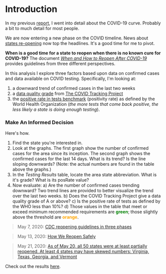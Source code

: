 # Introduction
In my previous [report](https://rpubs.com/walkandride/595987), I went into detail about the COVID-19 curve.  Probably a bit to much detail for most people.  

We are now entering a new phase on the COVID timeline.  News about [states re-opening](https://www.mercurynews.com/2020/04/24/coronavirus-this-is-where-all-50-states-stand-on-reopening/) now top the headlines.  It's a good time for me to pivot.

**When is a good time for a state to reopen when there is no known cure for COVID-19?**  The document *[When and How to Reopen After COVID-19](https://preventepidemics.org/wp-content/uploads/2020/04/COV020_WhenHowLoosenFaucet_v4.pdf)* provides guidelines from three different perspectives.  

In this analysis I explore three factors based upon data on confirmed cases and data available on COVID testing.  Specifically, I'm looking at:

1.  a downward trend of confirmed cases in the last two weeks
2.  a [data quality grade](https://covidtracking.com/about-data#state-data-quality-grades) from [The COVID Tracking Project](https://covidtracking.com)
3.  the [positive rate in tests benchmark](https://www.npr.org/2020/04/23/842195504/morning-news-brief) (positivity rate) as defined by the World Health Organization (*the more tests that come back positive, the less likely a state is doing enough testing*).  

### Make An Informed Decision

Here's how.

1.  Find the state you're interested in.
2.  Look at the graphs.  The first graph show the number of confirmed cases for the area since its inception.  The second graph shows the confirmed cases for the last 14 days.  What is its trend?  Is the line sloping downwards?  (Note:  the actual numbers are found in the table above the graphs.)
3.  In the *Testing Results* table, locate the area state abbreviation.  What is it's grade?  What is its posRate value?
4.  Now evaluate:
    a)  Are the number of confirmed cases trending downward?  Two trend lines are provided to better visualize the trend over the last two weeks.
    b)  Does the COVID Tracking Project give a data quality grade of A or above?
    c)  Is the positive rate of tests as defined by the WHO less than 10%?
    d)  Those values in the table that meet or exceed minimum recommended requirements are <span style="color:green">**green**</span>; those slightly above the threshold are <span style="color:orange">**orange**</span>.

> May 7, 2020:  [CDC reopening guidelines in three phases](https://www.mercurynews.com/2020/05/07/read-full-text-of-cdc-reopening-guidelines-that-white-house-rejected/)

> May 13, 2020:  [How We Reopen Safely](https://www.covidexitstrategy.org/)

> May 21, 2020:  [As of May 20, all 50 states were at least partially reopened.  At least 4 states may have skewed numbers:  Virginia, Texas, Georgia, and Vermont](https://www.chron.com/news/article/National-coronavirus-updates-At-least-4-states-15285351.php)


Check out the results [here](https://rpubs.com/walkandride/604319).

